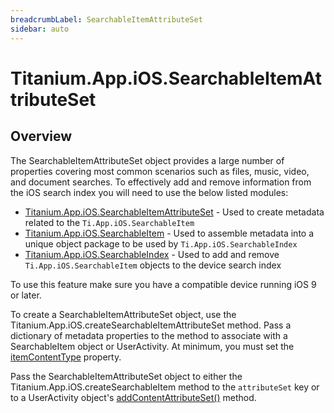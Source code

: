 ```yaml
---
breadcrumbLabel: SearchableItemAttributeSet
sidebar: auto
---
```


# Titanium.App.iOS.SearchableItemAttributeSet

<ProxySummary/>

## Overview

The SearchableItemAttributeSet object provides a large number of properties covering most common scenarios such
as files, music, video, and document searches. To effectively add and remove information from the iOS search index
you will need to use the below listed modules:

* [Titanium.App.iOS.SearchableItemAttributeSet](Titanium.App.iOS.SearchableItemAttributeSet) - Used to create metadata related to the `Ti.App.iOS.SearchableItem`
* [Titanium.App.iOS.SearchableItem](Titanium.App.iOS.SearchableItem) - Used to assemble metadata into a unique object package to be used by `Ti.App.iOS.SearchableIndex`
* [Titanium.App.iOS.SearchableIndex](Titanium.App.iOS.SearchableIndex)  - Used to add and remove `Ti.App.iOS.SearchableItem` objects to the device search index

To use this feature make sure you have a compatible device running iOS 9 or later.

To create a SearchableItemAttributeSet object, use the Titanium.App.iOS.createSearchableItemAttributeSet method.
Pass a dictionary of metadata properties to the method to associate with a SearchableItem object or UserActivity.
At minimum, you must set the [itemContentType](Titanium.App.iOS.SearchableItemAttributeSet.itemContentType) property.

Pass the SearchableItemAttributeSet object to either the Titanium.App.iOS.createSearchableItem method to the `attributeSet` key
or to a UserActivity object's [addContentAttributeSet()](Titanium.App.iOS.UserActivity.addContentAttributeSet) method.

<ApiDocs/>
